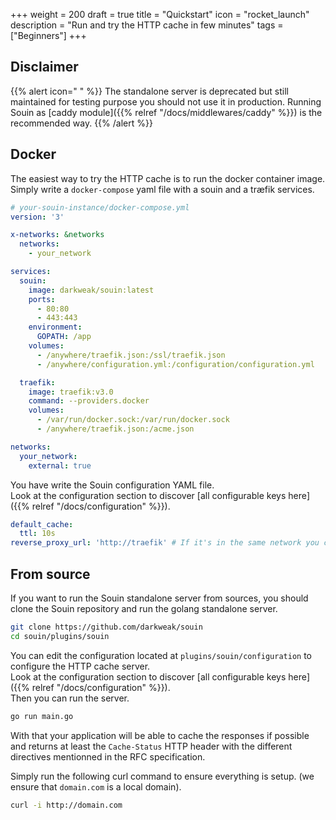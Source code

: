 +++
weight = 200
draft = true
title = "Quickstart"
icon = "rocket_launch"
description = "Run and try the HTTP cache in few minutes"
tags = ["Beginners"]
+++

## Disclaimer
{{% alert icon=" " %}}
The standalone server is deprecated but still maintained for testing purpose you should not use it in production. Running Souin as [caddy module]({{% relref "/docs/middlewares/caddy" %}}) is the recommended way.
{{% /alert %}}

## Docker
The easiest way to try the HTTP cache is to run the docker container image. Simply write a `docker-compose` yaml file with a souin and a træfik services.

```yaml
# your-souin-instance/docker-compose.yml
version: '3'

x-networks: &networks
  networks:
    - your_network

services:
  souin:
    image: darkweak/souin:latest
    ports:
      - 80:80
      - 443:443
    environment:
      GOPATH: /app
    volumes:
      - /anywhere/traefik.json:/ssl/traefik.json
      - /anywhere/configuration.yml:/configuration/configuration.yml

  traefik:
    image: traefik:v3.0
    command: --providers.docker
    volumes:
      - /var/run/docker.sock:/var/run/docker.sock
      - /anywhere/traefik.json:/acme.json

networks:
  your_network:
    external: true
```

You have write the Souin configuration YAML file.  
Look at the configuration section to discover [all configurable keys here]({{% relref "/docs/configuration" %}}).
```yaml
default_cache:
  ttl: 10s
reverse_proxy_url: 'http://traefik' # If it's in the same network you can use http://your-service, otherwise just use https://yourdomain.com
```

## From source
If you want to run the Souin standalone server from sources, you should clone the Souin repository and run the golang standalone server.
```bash
git clone https://github.com/darkweak/souin
cd souin/plugins/souin
```

You can edit the configuration located at `plugins/souin/configuration` to configure the HTTP cache server.  
Look at the configuration section to discover [all configurable keys here]({{% relref "/docs/configuration" %}}).  
Then you can run the server.
```bash
go run main.go
```

With that your application will be able to cache the responses if possible and returns at least the `Cache-Status` HTTP header with the different directives mentionned in the RFC specification.

Simply run the following curl command to ensure everything is setup. (we ensure that `domain.com` is a local domain).
```bash
curl -i http://domain.com
```